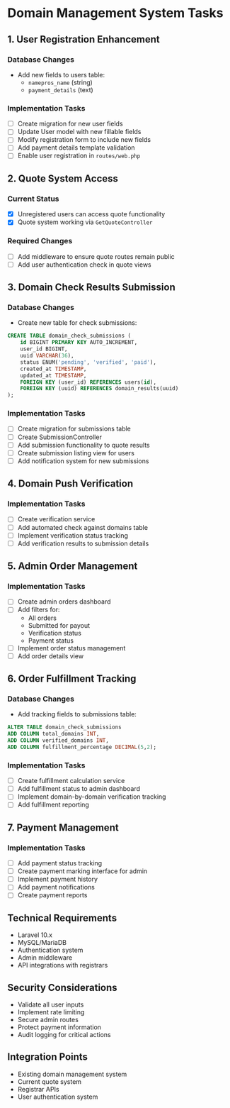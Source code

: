 # Domain Management System Tasks

## 1. User Registration Enhancement
### Database Changes
- Add new fields to users table:
  - `namepros_name` (string)
  - `payment_details` (text)

### Implementation Tasks
- [ ] Create migration for new user fields
- [ ] Update User model with new fillable fields
- [ ] Modify registration form to include new fields
- [ ] Add payment details template validation
- [ ] Enable user registration in `routes/web.php`

## 2. Quote System Access
### Current Status
- [x] Unregistered users can access quote functionality
- [x] Quote system working via `GetQuoteController`

### Required Changes
- [ ] Add middleware to ensure quote routes remain public
- [ ] Add user authentication check in quote views

## 3. Domain Check Results Submission
### Database Changes
- Create new table for check submissions:

```sql
CREATE TABLE domain_check_submissions (
    id BIGINT PRIMARY KEY AUTO_INCREMENT,
    user_id BIGINT,
    uuid VARCHAR(36),
    status ENUM('pending', 'verified', 'paid'),
    created_at TIMESTAMP,
    updated_at TIMESTAMP,
    FOREIGN KEY (user_id) REFERENCES users(id),
    FOREIGN KEY (uuid) REFERENCES domain_results(uuid)
);
```

### Implementation Tasks
- [ ] Create migration for submissions table
- [ ] Create SubmissionController
- [ ] Add submission functionality to quote results
- [ ] Create submission listing view for users
- [ ] Add notification system for new submissions

## 4. Domain Push Verification
### Implementation Tasks
- [ ] Create verification service
- [ ] Add automated check against domains table
- [ ] Implement verification status tracking
- [ ] Add verification results to submission details

## 5. Admin Order Management
### Implementation Tasks
- [ ] Create admin orders dashboard
- [ ] Add filters for:
  - All orders
  - Submitted for payout
  - Verification status
  - Payment status
- [ ] Implement order status management
- [ ] Add order details view

## 6. Order Fulfillment Tracking
### Database Changes
- Add tracking fields to submissions table:
```sql
ALTER TABLE domain_check_submissions 
ADD COLUMN total_domains INT,
ADD COLUMN verified_domains INT,
ADD COLUMN fulfillment_percentage DECIMAL(5,2);
```

### Implementation Tasks
- [ ] Create fulfillment calculation service
- [ ] Add fulfillment status to admin dashboard
- [ ] Implement domain-by-domain verification tracking
- [ ] Add fulfillment reporting

## 7. Payment Management
### Implementation Tasks
- [ ] Add payment status tracking
- [ ] Create payment marking interface for admin
- [ ] Implement payment history
- [ ] Add payment notifications
- [ ] Create payment reports

## Technical Requirements
- Laravel 10.x
- MySQL/MariaDB
- Authentication system
- Admin middleware
- API integrations with registrars

## Security Considerations
- Validate all user inputs
- Implement rate limiting
- Secure admin routes
- Protect payment information
- Audit logging for critical actions

## Integration Points
- Existing domain management system
- Current quote system
- Registrar APIs
- User authentication system
